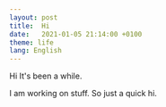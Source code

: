 ```yaml
---
layout: post
title:  Hi
date:   2021-01-05 21:14:00 +0100
theme: life
lang: English
---
```

Hi 
It's been a while.

I am working on stuff. So just a quick hi.


